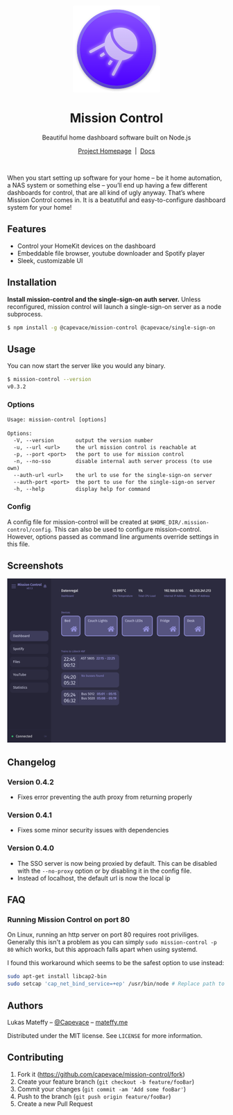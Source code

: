 <div align="center">
	<a href="https://mateffy.me/mission-control-project">
		<img src="resources/icon-web.png">
	</a>
	<h1>Mission Control</h1>
	<p>
		Beautiful home dashboard software built on Node.js 
	</p>
	<p>
		<a href="https://mateffy.me/mission-control-project">Project Homepage</a>
		<span>&nbsp;|&nbsp;</span>
		<a href="https://mateffy.me/mission-control">Docs</a>
	</p>
</div>

<br>

When you start setting up software for your home – be it home automation, a NAS system or something else – you’ll end up having a few different dashboards for control, that are all kind of ugly anyway. That’s where Mission Control comes in. It is a beatutiful and easy-to-configure dashboard system for your home!

## Features
- Control your HomeKit devices on the dashboard
- Embeddable file browser, youtube downloader and Spotify player
- Sleek, customizable UI

## Installation
**Install mission-control and the single-sign-on auth server.** Unless reconfigured, mission control will launch a single-sign-on server as a node subprocess.
```sh
$ npm install -g @capevace/mission-control @capevace/single-sign-on
```

## Usage
You can now start the server like you would any binary.
```sh
$ mission-control --version
v0.3.2
```

### Options
```
Usage: mission-control [options]

Options:
  -V, --version       output the version number
  -u, --url <url>     the url mission control is reachable at
  -p, --port <port>   the port to use for mission control
  -n, --no-sso        disable internal auth server process (to use own)
  --auth-url <url>    the url to use for the single-sign-on server
  --auth-port <port>  the port to use for the single-sign-on server
  -h, --help          display help for command
```

### Config
A config file for mission-control will be created at `$HOME_DIR/.mission-control/config`. This can also be used to configure mission-control. However, options passed as command line arguments override settings in this file.

## Screenshots
<img src="resources/screenshot.png">

## Changelog
### Version 0.4.2
- Fixes error preventing the auth proxy from returning properly

### Version 0.4.1
- Fixes some minor security issues with dependencies

### Version 0.4.0
- The SSO server is now being proxied by default. This can be disabled with the `--no-proxy` option or by disabling it in the config file.
- Instead of localhost, the default url is now the local ip

## FAQ
### Running Mission Control on port 80
On Linux, running an http server on port 80 requires root priviliges. Generally this isn't a problem as you can simply `sudo mission-control -p 80` which works, but this approach falls apart when using systemd.

I found this workaround which seems to be the safest option to use instead:
```sh
sudo apt-get install libcap2-bin 
sudo setcap 'cap_net_bind_service=+ep' /usr/bin/node # Replace path to node binary
```

## Authors

Lukas Mateffy – [@Capevace](https://twitter.com/capevace) – [mateffy.me](https://mateffy.me)

Distributed under the MIT license. See `LICENSE` for more information.

## Contributing

1. Fork it (<https://github.com/capevace/mission-control/fork>)
2. Create your feature branch (`git checkout -b feature/fooBar`)
3. Commit your changes (`git commit -am 'Add some fooBar'`)
4. Push to the branch (`git push origin feature/fooBar`)
5. Create a new Pull Request
